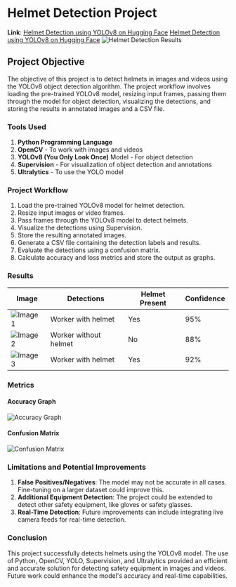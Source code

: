 # Helmet Detection Project

**Link**: [Helmet Detection using YOLOv8 on Hugging Face](https://huggingface.co/spaces/Abs6187/Helmet-Detect-model)
[Helmet Detection using YOLOv8 on Hugging Face](https://github.com/Abs6187/Helmet-Detection/blob/main/Hugging-Face.png?raw=true)
![Helmet Detection Results](https://github.com/meryemsakin/helmet-detection/blob/main/allresults.jpeg)

## Project Objective

The objective of this project is to detect helmets in images and videos using the YOLOv8 object detection algorithm. The project workflow involves loading the pre-trained YOLOv8 model, resizing input frames, passing them through the model for object detection, visualizing the detections, and storing the results in annotated images and a CSV file.

### Tools Used

1. **Python Programming Language**
2. **OpenCV** - To work with images and videos
3. **YOLOv8 (You Only Look Once)** Model - For object detection
4. **Supervision** - For visualization of object detection and annotations
5. **Ultralytics** - To use the YOLO model

### Project Workflow

1. Load the pre-trained YOLOv8 model for helmet detection.
2. Resize input images or video frames.
3. Pass frames through the YOLOv8 model to detect helmets.
4. Visualize the detections using Supervision.
5. Store the resulting annotated images.
6. Generate a CSV file containing the detection labels and results.
7. Evaluate the detections using a confusion matrix.
8. Calculate accuracy and loss metrics and store the output as graphs.

### Results

| **Image**                           | **Detections**                   | **Helmet Present** | **Confidence** |
|-------------------------------------|----------------------------------|-------------------|----------------|
| ![Image 1](https://github.com/meryemsakin/helmet-detection/blob/main/Result/floor_1/images/hard_hat_workers42.png) | Worker with helmet | Yes               | 95%            |
| ![Image 2](https://github.com/meryemsakin/helmet-detection/blob/main/Result/floor_1/images/image_6.jpg) | Worker without helmet | No                | 88%            |
| ![Image 3](https://github.com/meryemsakin/helmet-detection/blob/main/Result/floor_1/images/image_7.jpg) | Worker with helmet | Yes               | 92%            |

### Metrics

#### Accuracy Graph
![Accuracy Graph](https://github.com/meryemsakin/helmet-detection/blob/main/graph.png)

#### Confusion Matrix
![Confusion Matrix](https://github.com/meryemsakin/helmet-detection/blob/main/cmatrix.png)

### Limitations and Potential Improvements

1. **False Positives/Negatives**: The model may not be accurate in all cases. Fine-tuning on a larger dataset could improve this.
2. **Additional Equipment Detection**: The project could be extended to detect other safety equipment, like gloves or safety glasses.
3. **Real-Time Detection**: Future improvements can include integrating live camera feeds for real-time detection.

### Conclusion

This project successfully detects helmets using the YOLOv8 model. The use of Python, OpenCV, YOLO, Supervision, and Ultralytics provided an efficient and accurate solution for detecting safety equipment in images and videos. Future work could enhance the model's accuracy and real-time capabilities.

